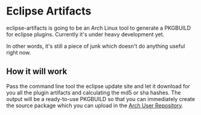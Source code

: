 Eclipse Artifacts
=================

eclipse-artifacts is going to be an Arch Linux tool to generate a PKGBUILD for eclipse plugins. Currently it's under heavy development yet.

In other words, it's still a piece of junk which doesn't do anything useful right now.

How it will work
----------------

Pass the command line tool the eclipse update site and let it download for you all the plugin artifacts and calculating the md5 or sha hashes. The output will be a ready-to-use PKGBUILD so that you can immediately create the source package which you can upload in the [Arch User Repository](http://aur.archlinux.org/).
